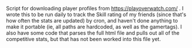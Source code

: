 Script for downloading player profiles from https://playoverwatch.com/ . I wrote this to be run daily to track the Skill rating of my friends (since that's how often the stats are updated) by cron, and haven't done anything to make it portable (ie, all paths are hardcoded, as well as the gamertags). I also have some code that parses the full html file and pulls out all of the competitive stats, but that has not been worked into this file yet.
